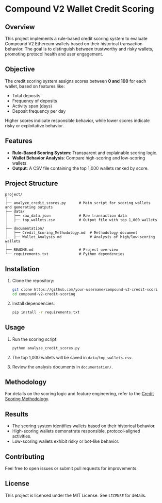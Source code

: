 # Compound V2 Wallet Credit Scoring

## Overview
This project implements a rule-based credit scoring system to evaluate Compound V2 Ethereum wallets based on their historical transaction behavior. The goal is to distinguish between trustworthy and risky wallets, promoting protocol health and user engagement.

## Objective
The credit scoring system assigns scores between **0 and 100** for each wallet, based on features like:
- Total deposits
- Frequency of deposits
- Activity span (days)
- Deposit frequency per day

Higher scores indicate responsible behavior, while lower scores indicate risky or exploitative behavior.

## Features
- **Rule-Based Scoring System**: Transparent and explainable scoring logic.
- **Wallet Behavior Analysis**: Compare high-scoring and low-scoring wallets.
- **Output**: A CSV file containing the top 1,000 wallets ranked by score.

## Project Structure
```
project/
│
├── analyze_credit_scores.py      # Main script for scoring wallets and generating outputs
├── data/
│   ├── raw_data.json             # Raw transaction data
│   ├── top_wallets.csv           # Output file with top 1,000 wallets
│
├── documentation/
│   ├── Credit_Scoring_Methodology.md  # Methodology document
│   ├── Wallet_Analysis.md             # Analysis of high/low-scoring wallets
│
├── README.md                     # Project overview
└── requirements.txt              # Python dependencies
```

## Installation
1. Clone the repository:
   ```bash
   git clone https://github.com/your-username/compound-v2-credit-scoring.git
   cd compound-v2-credit-scoring
   ```

2. Install dependencies:
   ```bash
   pip install -r requirements.txt
   ```

## Usage
1. Run the scoring script:
   ```bash
   python analyze_credit_scores.py
   ```

2. The top 1,000 wallets will be saved in `data/top_wallets.csv`.

3. Review the analysis documents in `documentation/`.

## Methodology
For details on the scoring logic and feature engineering, refer to the [Credit Scoring Methodology](documentation/Credit_Scoring_Methodology.md).

## Results
- The scoring system identifies wallets based on their historical behavior.
- High-scoring wallets demonstrate responsible, protocol-aligned activities.
- Low-scoring wallets exhibit risky or bot-like behavior.

## Contributing
Feel free to open issues or submit pull requests for improvements.

## License
This project is licensed under the MIT License. See `LICENSE` for details.
